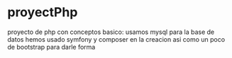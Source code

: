﻿# proyectPhp
proyecto de php con conceptos basico:
usamos mysql para la base de datos
hemos usado symfony y composer en la creacion asi como un poco de bootstrap para darle forma
